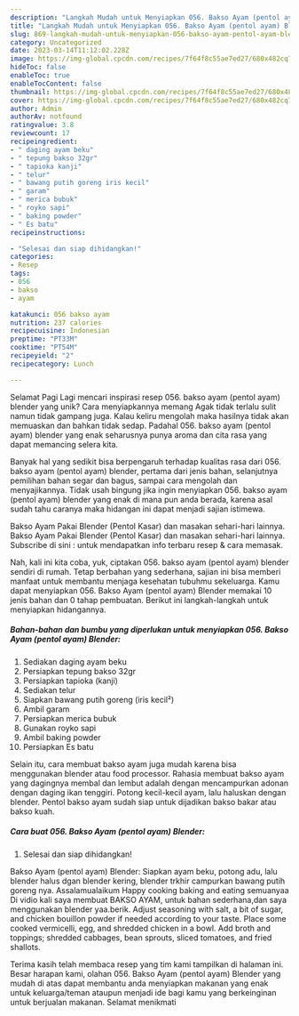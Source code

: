 ```yaml
---
description: "Langkah Mudah untuk Menyiapkan 056. Bakso Ayam (pentol ayam) Blender yang Lezat, Mantap"
title: "Langkah Mudah untuk Menyiapkan 056. Bakso Ayam (pentol ayam) Blender yang Lezat, Mantap"
slug: 869-langkah-mudah-untuk-menyiapkan-056-bakso-ayam-pentol-ayam-blender-yang-lezat-mantap
category: Uncategorized
date: 2023-03-14T11:12:02.228Z
image: https://img-global.cpcdn.com/recipes/7f64f8c55ae7ed27/680x482cq70/056-bakso-ayam-pentol-ayam-blender-foto-resep-utama.jpg
hideToc: false
enableToc: true
enableTocContent: false
thumbnail: https://img-global.cpcdn.com/recipes/7f64f8c55ae7ed27/680x482cq70/056-bakso-ayam-pentol-ayam-blender-foto-resep-utama.jpg
cover: https://img-global.cpcdn.com/recipes/7f64f8c55ae7ed27/680x482cq70/056-bakso-ayam-pentol-ayam-blender-foto-resep-utama.jpg
author: Admin
authorAv: notfound
ratingvalue: 3.8
reviewcount: 17
recipeingredient:
- " daging ayam beku"
- " tepung bakso 32gr"
- " tapioka kanji"
- " telur"
- " bawang putih goreng iris kecil"
- " garam"
- " merica bubuk"
- " royko sapi"
- " baking powder"
- " Es batu"
recipeinstructions:

- "Selesai dan siap dihidangkan!"
categories:
- Resep
tags:
- 056
- bakso
- ayam

katakunci: 056 bakso ayam 
nutrition: 237 calories
recipecuisine: Indonesian
preptime: "PT33M"
cooktime: "PT54M"
recipeyield: "2"
recipecategory: Lunch

---
```



Selamat Pagi Lagi mencari inspirasi resep 056. bakso ayam (pentol ayam) blender yang unik? Cara menyiapkannya memang Agak tidak terlalu sulit namun tidak gampang juga. Kalau keliru mengolah maka hasilnya tidak akan memuaskan dan bahkan tidak sedap. Padahal 056. bakso ayam (pentol ayam) blender yang enak seharusnya punya aroma dan cita rasa yang dapat memancing selera kita.


Banyak hal yang sedikit bisa berpengaruh terhadap kualitas rasa dari 056. bakso ayam (pentol ayam) blender, pertama dari jenis bahan, selanjutnya pemilihan bahan segar dan bagus, sampai cara mengolah dan menyajikannya. Tidak usah bingung jika ingin menyiapkan 056. bakso ayam (pentol ayam) blender yang enak di mana pun anda berada, karena asal sudah tahu caranya maka hidangan ini dapat menjadi sajian istimewa.

Bakso Ayam Pakai Blender (Pentol Kasar) dan masakan sehari-hari lainnya. Bakso Ayam Pakai Blender (Pentol Kasar) dan masakan sehari-hari lainnya. Subscribe di sini : untuk mendapatkan info terbaru resep &amp; cara memasak.


Nah, kali ini kita coba, yuk, ciptakan 056. bakso ayam (pentol ayam) blender sendiri di rumah. Tetap berbahan yang sederhana, sajian ini bisa memberi manfaat untuk membantu menjaga kesehatan tubuhmu sekeluarga. Kamu dapat menyiapkan 056. Bakso Ayam (pentol ayam) Blender memakai 10 jenis bahan dan 0 tahap pembuatan. Berikut ini langkah-langkah untuk menyiapkan hidangannya.

<!--inarticleads1-->

##### Bahan-bahan dan bumbu yang diperlukan untuk menyiapkan 056. Bakso Ayam (pentol ayam) Blender:

1. Sediakan  daging ayam beku
1. Persiapkan  tepung bakso 32gr
1. Persiapkan  tapioka (kanji)
1. Sediakan  telur
1. Siapkan  bawang putih goreng (iris kecil²)
1. Ambil  garam
1. Persiapkan  merica bubuk
1. Gunakan  royko sapi
1. Ambil  baking powder
1. Persiapkan  Es batu


Selain itu, cara membuat bakso ayam juga mudah karena bisa menggunakan blender atau food processor. Rahasia membuat bakso ayam yang dagingnya membal dan lembut adalah dengan mencampurkan adonan dengan daging ikan tenggiri. Potong kecil-kecil ayam, lalu haluskan dengan blender. Pentol bakso ayam sudah siap untuk dijadikan bakso bakar atau bakso kuah. 

<!--inarticleads2-->

##### Cara buat 056. Bakso Ayam (pentol ayam) Blender:


1. Selesai dan siap dihidangkan!

Bakso Ayam (pentol ayam) Blender: Siapkan ayam beku, potong adu, lalu blender halus dgan blender kering, blender trkhir campurkan bawang putih goreng nya. Assalamualaikum Happy cooking baking and eating semuanyaa Di vidio kali saya membuat BAKSO AYAM, untuk bahan sederhana,dan saya menggunakan blender yaa.berik. Adjust seasoning with salt, a bit of sugar, and chicken bouillon powder if needed according to your taste. Place some cooked vermicelli, egg, and shredded chicken in a bowl. Add broth and toppings; shredded cabbages, bean sprouts, sliced tomatoes, and fried shallots. 

Terima kasih telah membaca resep yang tim kami tampilkan di halaman ini. Besar harapan kami, olahan 056. Bakso Ayam (pentol ayam) Blender yang mudah di atas dapat membantu anda menyiapkan makanan yang enak untuk keluarga/teman ataupun menjadi ide bagi kamu yang berkeinginan untuk berjualan makanan. Selamat menikmati
